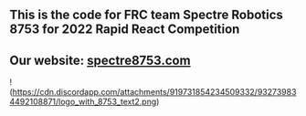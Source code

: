 ## This is the code for FRC team Spectre Robotics 8753 for 2022 Rapid React Competition
## Our website: [spectre8753.com](spectre8753.com)
!(https://cdn.discordapp.com/attachments/919731854234509332/932739834492108871/logo_with_8753_text2.png)
